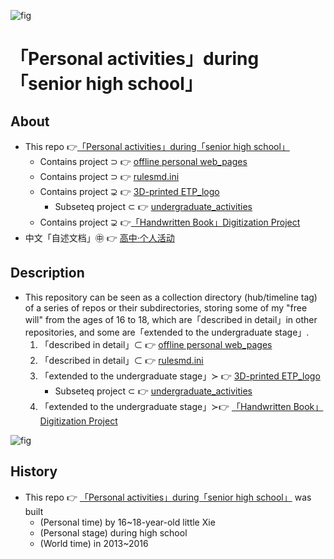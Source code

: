 ![fig](https://raw.githubusercontent.com/ChenZhu-Xie/senior-high-school_activities/master/img/logo.jpg "Back of a high school graduation「T-shirt」：「ETP project」logo")

# 「Personal activities」during「senior high school」

## About
* This repo 👉[「Personal activities」during「senior high school」](https://github.com/ChenZhu-Xie/senior-high-school_activities)
    * Contains project ⊃ 👉 [offline personal web_pages](https://github.com/ChenZhu-Xie/offline_web_pages)
    * Contains project ⊃ 👉 [rulesmd.ini](https://github.com/ChenZhu-Xie/rulesmd.ini)
    * Contains project ⊋ 👉 [3D-printed ETP_logo](https://github.com/ChenZhu-Xie/undergraduate_activities/tree/master/10__5.1__Off-Campus_Internships/1__3.1__%E6%B2%88%E5%8C%97%E6%96%B0%E5%8C%BA__1.5_year)
        * Subseteq project ⊂ 👉 [undergraduate_activities](https://github.com/ChenZhu-Xie/undergraduate_activities)
    * Contains project ⊋ 👉[「Handwritten Book」Digitization Project](https://github.com/ChenZhu-Xie/3_books_with_cpp)
* 中文「自述文档」㊥ 👉 [高中·个人活动](https://gitee.com/ChenZhu-Xie/senior-high-school_activities)

## Description
* This repository can be seen as a collection directory (hub/timeline tag) of a series of repos or their subdirectories, storing some of my "free will" from the ages of 16 to 18, which are「described in detail」in other repositories, and some are「extended to the undergraduate stage」.
    1. 「described in detail」⊂ 👉 [offline personal web_pages](https://github.com/ChenZhu-Xie/offline_web_pages)
    2. 「described in detail」⊂ 👉 [rulesmd.ini](https://github.com/ChenZhu-Xie/rulesmd.ini)
    3. 「extended to the undergraduate stage」≻ 👉 [3D-printed ETP_logo](https://github.com/ChenZhu-Xie/undergraduate_activities/tree/master/10__5.1__Off-Campus_Internships/1__3.1__%E6%B2%88%E5%8C%97%E6%96%B0%E5%8C%BA__1.5_year)
        * Subseteq project ⊂ 👉 [undergraduate_activities](https://github.com/ChenZhu-Xie/undergraduate_activities)
    4. 「extended to the undergraduate stage」≻👉 [「Handwritten Book」Digitization Project](https://github.com/ChenZhu-Xie/3_books_with_cpp)

![fig](https://raw.githubusercontent.com/ChenZhu-Xie/senior-high-school_activities/master/img/7_books_waiting_to_be_digitalized.jpg "7 books「waiting to be digitized」")

## History
* This repo 👉 [「Personal activities」during「senior high school」](https://github.com/ChenZhu-Xie/senior-high-school_activities) was built
    * (Personal time) by 16~18-year-old little Xie
    * (Personal stage) during high school
    * (World time) in 2013~2016



<!-- ## Software Architecture
Software architecture description

## Installation

1.  xxxx
2.  xxxx
3.  xxxx

## Instructions

1.  xxxx
2.  xxxx
3.  xxxx

## Contribution

1.  Fork the repository
2.  Create Feat_xxx branch
3.  Commit your code
4.  Create Pull Request


## Gitee Feature

1.  You can use Readme\_XXX.md to support different languages, such as Readme\_en.md, Readme\_zh.md
2.  Gitee blog [blog.gitee.com](https://blog.gitee.com)
3.  Explore open source project [https://gitee.com/explore](https://gitee.com/explore)
4.  The most valuable open source project [GVP](https://gitee.com/gvp)
5.  The manual of Gitee [https://gitee.com/help](https://gitee.com/help)
6.  The most popular members  [https://gitee.com/gitee-stars/](https://gitee.com/gitee-stars/) -->
